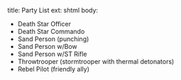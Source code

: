 title: Party List
ext: shtml
body:

* Death Star Officer
* Death Star Commando
* Sand Person (punching)
* Sand Person w/Bow
* Sand Person w/ST Rifle
* Throwtrooper (stormtrooper with thermal detonators)
* Rebel Pilot (friendly ally)

